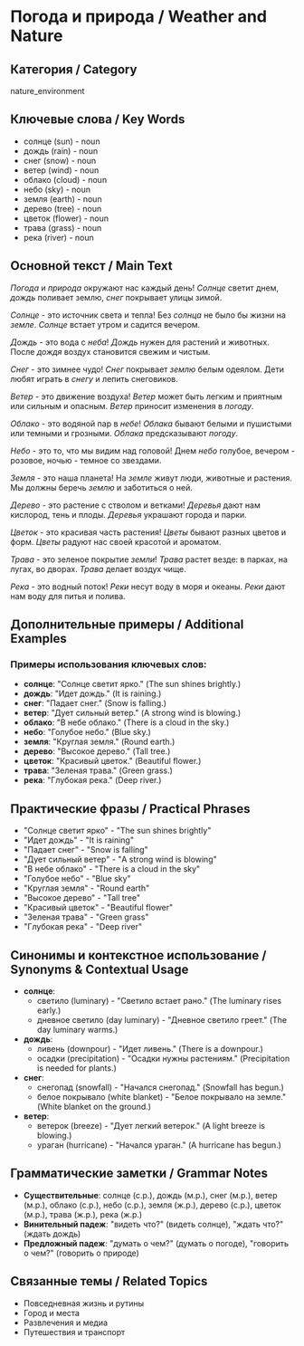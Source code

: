 # Погода и природа / Weather and Nature

## Категория / Category
nature_environment

## Ключевые слова / Key Words
- солнце (sun) - noun
- дождь (rain) - noun
- снег (snow) - noun
- ветер (wind) - noun
- облако (cloud) - noun
- небо (sky) - noun
- земля (earth) - noun
- дерево (tree) - noun
- цветок (flower) - noun
- трава (grass) - noun
- река (river) - noun

## Основной текст / Main Text

*Погода* и *природа* окружают нас каждый день! *Солнце* светит днем, *дождь* поливает землю, *снег* покрывает улицы зимой.

*Солнце* - это источник света и тепла! Без *солнца* не было бы жизни на *земле*. *Солнце* встает утром и садится вечером.

*Дождь* - это вода с *неба*! *Дождь* нужен для растений и животных. После *дождя* воздух становится свежим и чистым.

*Снег* - это зимнее чудо! *Снег* покрывает *землю* белым одеялом. Дети любят играть в *снегу* и лепить снеговиков.

*Ветер* - это движение воздуха! *Ветер* может быть легким и приятным или сильным и опасным. *Ветер* приносит изменения в *погоду*.

*Облако* - это водяной пар в *небе*! *Облака* бывают белыми и пушистыми или темными и грозными. *Облака* предсказывают *погоду*.

*Небо* - это то, что мы видим над головой! Днем *небо* голубое, вечером - розовое, ночью - темное со звездами.

*Земля* - это наша планета! На *земле* живут люди, животные и растения. Мы должны беречь *землю* и заботиться о ней.

*Дерево* - это растение с стволом и ветками! *Деревья* дают нам кислород, тень и плоды. *Деревья* украшают города и парки.

*Цветок* - это красивая часть растения! *Цветы* бывают разных цветов и форм. *Цветы* радуют нас своей красотой и ароматом.

*Трава* - это зеленое покрытие *земли*! *Трава* растет везде: в парках, на лугах, во дворах. *Трава* делает воздух чище.

*Река* - это водный поток! *Реки* несут воду в моря и океаны. *Реки* дают нам воду для питья и полива.

## Дополнительные примеры / Additional Examples

### Примеры использования ключевых слов:
- **солнце**: "Солнце светит ярко." (The sun shines brightly.)
- **дождь**: "Идет дождь." (It is raining.)
- **снег**: "Падает снег." (Snow is falling.)
- **ветер**: "Дует сильный ветер." (A strong wind is blowing.)
- **облако**: "В небе облако." (There is a cloud in the sky.)
- **небо**: "Голубое небо." (Blue sky.)
- **земля**: "Круглая земля." (Round earth.)
- **дерево**: "Высокое дерево." (Tall tree.)
- **цветок**: "Красивый цветок." (Beautiful flower.)
- **трава**: "Зеленая трава." (Green grass.)
- **река**: "Глубокая река." (Deep river.)

## Практические фразы / Practical Phrases

- "Солнце светит ярко" - "The sun shines brightly"
- "Идет дождь" - "It is raining"
- "Падает снег" - "Snow is falling"
- "Дует сильный ветер" - "A strong wind is blowing"
- "В небе облако" - "There is a cloud in the sky"
- "Голубое небо" - "Blue sky"
- "Круглая земля" - "Round earth"
- "Высокое дерево" - "Tall tree"
- "Красивый цветок" - "Beautiful flower"
- "Зеленая трава" - "Green grass"
- "Глубокая река" - "Deep river"

## Синонимы и контекстное использование / Synonyms & Contextual Usage

- **солнце**: 
  - светило (luminary) - "Светило встает рано." (The luminary rises early.)
  - дневное светило (day luminary) - "Дневное светило греет." (The day luminary warms.)
- **дождь**: 
  - ливень (downpour) - "Идет ливень." (There is a downpour.)
  - осадки (precipitation) - "Осадки нужны растениям." (Precipitation is needed for plants.)
- **снег**: 
  - снегопад (snowfall) - "Начался снегопад." (Snowfall has begun.)
  - белое покрывало (white blanket) - "Белое покрывало на земле." (White blanket on the ground.)
- **ветер**: 
  - ветерок (breeze) - "Дует легкий ветерок." (A light breeze is blowing.)
  - ураган (hurricane) - "Начался ураган." (A hurricane has begun.)

## Грамматические заметки / Grammar Notes

- **Существительные**: солнце (с.р.), дождь (м.р.), снег (м.р.), ветер (м.р.), облако (с.р.), небо (с.р.), земля (ж.р.), дерево (с.р.), цветок (м.р.), трава (ж.р.), река (ж.р.)
- **Винительный падеж**: "видеть что?" (видеть солнце), "ждать что?" (ждать дождь)
- **Предложный падеж**: "думать о чем?" (думать о погоде), "говорить о чем?" (говорить о природе)

## Связанные темы / Related Topics

- Повседневная жизнь и рутины
- Город и места
- Развлечения и медиа
- Путешествия и транспорт